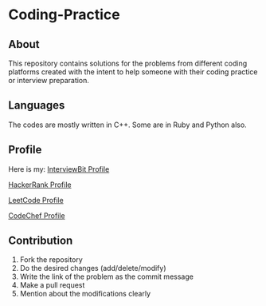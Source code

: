 # Coding-Practice

## About

This repository contains solutions for the problems from different coding platforms created with the intent to help someone with their coding practice or interview preparation.

## Languages

The codes are mostly written in C++. Some are in Ruby and Python also.

## Profile

Here is my:
[InterviewBit Profile](https://www.interviewbit.com/profile/rajan-pandey)

[HackerRank Profile](https://www.hackerrank.com/RajanPandey)

[LeetCode Profile](https://leetcode.com/rkpandey/)

[CodeChef Profile](https://www.codechef.com/users/rkpandey)

## Contribution

1. Fork the repository 
2. Do the desired changes (add/delete/modify)
3. Write the link of the problem as the commit message
4. Make a pull request
5. Mention about the modifications clearly